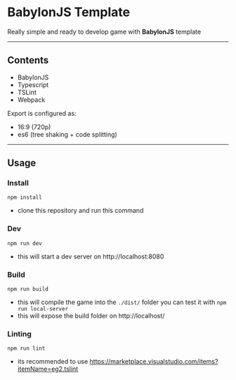 # BabylonJS Template

Really simple and ready to develop game with **BabylonJS** template

---

## Contents

* BabylonJS
* Typescript
* TSLint
* Webpack

Export is configured as:
* 16:9 (720p)
* es6 (tree shaking + code splitting)

---

## Usage

### Install
```
npm install
```
 - clone this repository and run this command

### Dev
```
npm run dev
```
 - this will start a dev server on http://localhost:8080

### Build
```
npm run build
```
 - this will compile the game into the `./dist/` folder
you can test it with `npm run local-server`
 - this will expose the build folder on http://localhost/

### Linting
```
npm run lint
```
 - its recommended to use https://marketplace.visualstudio.com/items?itemName=eg2.tslint